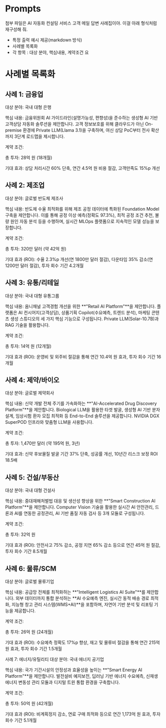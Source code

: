 # Prompts
첨부 파일은 AI 자동화 컨설팅 서비스 고객 메일 답변 사례집이야.
이걸 아래 형식처럼 재구성해 줘.
- 특정 출력 예시 제공(markdown 방식)
- 사례별 목록화
- 각 항목 : 대상 분야, 핵심내용, 계약조건 요


# 사례별 목록화

## 사례 1: 금융업

대상 분야: 국내 대형 은행

핵심 내용: 금융위원회 AI 가이드라인(설명가능성, 편향성)을 준수하는 생성형 AI 기반 고객상담 자동화 솔루션을 제안합니다. 고객 정보보호를 위해 클라우드가 아닌 On-premise 환경에 Private LLM(Llama 3.1)을 구축하며, 여신 상담 PoC부터 전사 확산까지 3단계 로드맵을 제시합니다.

계약 조건:

총 투자: 28억 원 (18개월)

기대 효과: 상담 처리시간 60% 단축, 연간 4.5억 원 비용 절감, 고객만족도 15%p 개선

## 사례 2: 제조업
대상 분야: 글로벌 반도체 제조사

핵심 내용: 반도체 수율 최적화를 위해 제조 공정 데이터에 특화된 Foundation Model 구축을 제안합니다. 이를 통해 공정 이상 예측(정확도 97.3%), 최적 공정 조건 추천, 불량 원인 자동 분석 등을 수행하며, 실시간 MLOps 플랫폼으로 지속적인 모델 성능을 보장합니다.

계약 조건:

총 투자: 320만 달러 (약 42억 원)

기대 효과 (ROI): 수율 2.3%p 개선(연 1800만 달러 절감), 다운타임 35% 감소(연 1200만 달러 절감), 투자 회수 기간 4.2개월

## 사례 3: 유통/리테일
대상 분야: 국내 대형 유통그룹

핵심 내용: 옴니채널 고객경험 개선을 위한 **"Retail AI Platform"**을 제안합니다. 플랫폼은 AI 컨시어지(고객상담), 상품기획 Copilot(수요예측, 트렌드 분석), 마케팅 콘텐츠 생성 스튜디오의 세 가지 핵심 기능으로 구성됩니다. Private LLM(Solar-10.7B)과 RAG 기술을 활용합니다.

계약 조건:

총 투자: 14억 원 (12개월)

기대 효과 (ROI): 운영비 및 외주비 절감을 통해 연간 10.4억 원 효과, 투자 회수 기간 16개월

## 사례 4: 제약/바이오
대상 분야: 글로벌 제약회사

핵심 내용: 신약 개발 전체 주기를 가속화하는 **"AI-Accelerated Drug Discovery Platform"**을 제안합니다. Biological LLM을 활용한 타겟 발굴, 생성형 AI 기반 분자 설계, 임상시험 환자 모집 최적화 등 End-to-End 솔루션을 제공합니다. NVIDIA DGX SuperPOD 인프라와 맞춤형 LLM을 사용합니다.

계약 조건:

총 투자: 1,470만 달러 (약 195억 원, 3년)

기대 효과: 신약 후보물질 발굴 기간 37% 단축, 성공률 개선, 10년간 리스크 보정 ROI 18.5배

## 사례 5: 건설/부동산
대상 분야: 국내 대형 건설사

핵심 내용: 중대재해처벌법 대응 및 생산성 향상을 위한 **"Smart Construction AI Platform"**을 제안합니다. Computer Vision 기술을 활용한 실시간 AI 안전관리, 드론과 AI를 연동한 공정관리, AI 기반 품질 자동 검사 등 3개 모듈로 구성됩니다.

계약 조건:

총 투자: 32억 원

기대 효과 (ROI): 안전사고 75% 감소, 공정 지연 65% 감소 등으로 연간 45억 원 절감, 투자 회수 기간 8.5개월

## 사례 6: 물류/SCM
대상 분야: 글로벌 물류기업

핵심 내용: 공급망 전체를 최적화하는 **"Intelligent Logistics AI Suite"**를 제안합니다. 외부 데이터까지 통합 분석하는 **AI 수요예측 엔진, 실시간 동적 배송 경로 최적화, 지능형 창고 관리 시스템(WMS+AI)**을 포함하며, 자연어 기반 분석 및 리포팅 기능을 제공합니다.

계약 조건:

총 투자: 26억 원 (24개월)

기대 효과 (ROI): 수요예측 정확도 17%p 향상, 재고 및 물류비 절감을 통해 연간 215억 원 효과, 투자 회수 기간 1.5개월

사례 7: 에너지/유틸리티
대상 분야: 국내 에너지 공기업

핵심 내용: 국가 기간시설의 안정성과 효율성을 높이는 **"Smart Energy AI Platform"**을 제안합니다. 발전설비 예지보전, 딥러닝 기반 에너지 수요예측, 신재생에너지 변동성 관리 모듈과 디지털 트윈 통합 환경을 구축합니다.

계약 조건:

총 투자: 50억 원 (42개월)

기대 효과 (ROI): 비계획정지 감소, 연료 구매 최적화 등으로 연간 1,173억 원 효과, 투자 회수 기간 5.1개월